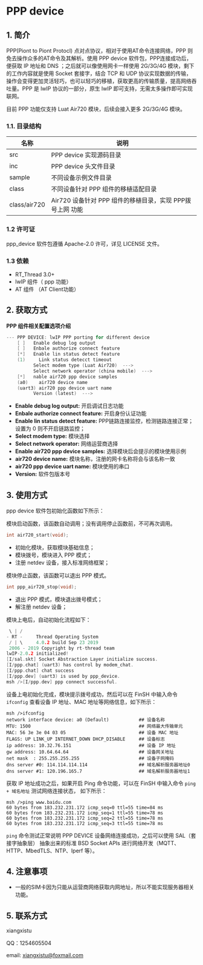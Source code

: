 # PPP device #

## 1. 简介 ##

 PPP(Piont to Piont Protocl) 点对点协议，相对于使用AT命令连接网络，PPP 则免去操作众多的AT命令及其解析。使用 PPP device 软件包，PPP连接成功后，便获取 IP 地址和 DNS ；之后就可以像使用网卡一样使用 2G/3G/4G 模块，剩下的工作内容就是使用 Socket 套接字，结合 TCP 和 UDP 协议实现数据的传输，操作会变得更加灵活轻巧，也可以轻巧的移植，获取更高的传输质量，提高网络吞吐量。PPP 是 lwIP 协议的一部分，原生 lwIP 即可支持，无需太多操作即可实现联网。

目前 PPP 功能仅支持 Luat Air720 模块，后续会接入更多 2G/3G/4G 模块。

### 1.1. 目录结构 ###

| 名称 | 说明 |
| ---- | ---- |
| src | PPP device 实现源码目录 |
| inc | PPP device 头文件目录 |
| sample | 不同设备示例文件目录 |
| class | 不同设备针对 PPP 组件的移植适配目录 |
| class/air720 | Air720 设备针对 PPP 组件的移植目录，实现 PPP拨号上网 功能 |

### 1.2 许可证 ###

ppp_device 软件包遵循 Apache-2.0 许可，详见 LICENSE 文件。

### 1.3 依赖 ###

- RT_Thread 3.0+
- lwIP 组件（ ppp 功能）
- AT 组件 （AT Client功能）

## 2. 获取方式 ##

**PPP 组件相关配置选项介绍**


```c
--- PPP DEVICE: lwIP PPP porting for different device
    [ ]   Enable debug log output
    [ ]   Enbale authorize connect feature
    [*]   Enable lin status detect feature
    (1)     Link status detecct timeout
          Select modem type (Luat Air720)  --->
          Select network operator (china mobile)  --->
    [*]   nable air720 ppp device samples
    (a0)    air720 device name
    (uart3) air720 ppp device uart name
          Version (latest)  --->
```
- **Enable debug log output:** 开启调试日志功能
- **Enbale authorize connect feature:** 开启身份认证功能
- **Enable lin status detect feature:** PPP链路连接监控，检测链路连接正常；设置为 0 则不开启链路监控；
- **Select modem type:** 模块选择
- **Select network operator:** 网络运营商选择
- **Enable air720 ppp device samples:**  选择模块后会提示的模块使用示例
- **air720 device name:** 模块名称，注册的网卡名称将会与该名称一致
- **air720 ppp device uart name:** 模块使用的串口
- **Version:** 软件包版本号

## 3. 使用方式

ppp device 软件包初始化函数如下所示：

模块启动函数，该函数自动调用；没有调用停止函数前，不可再次调用。

```c
int air720_start(void);
```

* 初始化模块，获取模块基础信息；
* 模块拨号，模块进入 PPP 模式；
* 注册 netdev 设备，接入标准网络框架；

模块停止函数，该函数可以退出 PPP 模式。

```c
int ppp_air720_stop(void);
```

* 退出 PPP 模式，模块退出拨号模式；
* 解注册 netdev 设备；

模块上电后，自动初始化流程如下：

```c
 \ | /
- RT -     Thread Operating System
 / | \     4.0.2 build Sep 23 2019
 2006 - 2019 Copyright by rt-thread team
lwIP-2.0.2 initialized!
[I/sal.skt] Socket Abstraction Layer initialize success.
[I/ppp.chat] (uart3) has control by modem_chat.
[I/ppp.chat] chat success
[I/ppp.dev] (uart3) is used by ppp_device.
msh />[I/ppp.dev] ppp connect successful.
```

设备上电初始化完成，模块提示拨号成功，然后可以在 FinSH 中输入命令 `ifconfig` 查看设备 IP 地址、MAC 地址等网络信息，如下所示：

```shell
msh />ifconfig
network interface device: a0 (Default)           ## 设备名称
MTU: 1500                                        ## 网络最大传输单元
MAC: 56 3e 3e 04 03 05                           ## 设备 MAC 地址
FLAGS: UP LINK_UP INTERNET_DOWN DHCP_DISABLE     ## 设备标志
ip address: 10.32.76.151                         ## 设备 IP 地址
gw address: 10.64.64.64                          ## 设备网关地址
net mask  : 255.255.255.255                      ## 设备子网掩码
dns server #0: 114.114.114.114                   ## 域名解析服务器地址0
dns server #1: 120.196.165.7                     ## 域名解析服务器地址1
```

获取 IP 地址成功之后，如果开启 Ping 命令功能，可以在 FinSH 中输入命令 `ping + 域名地址` 测试网络连接状态， 如下所示：

```shell
msh />ping www.baidu.com
60 bytes from 183.232.231.172 icmp_seq=0 ttl=55 time=84 ms
60 bytes from 183.232.231.172 icmp_seq=1 ttl=55 time=78 ms
60 bytes from 183.232.231.172 icmp_seq=2 ttl=55 time=78 ms
60 bytes from 183.232.231.172 icmp_seq=3 ttl=55 time=78 ms
```

`ping` 命令测试正常说明 PPP DEVICE 设备网络连接成功，之后可以使用 SAL（套接字抽象层） 抽象出来的标准 BSD Socket APIs 进行网络开发（MQTT、HTTP、MbedTLS、NTP、Iperf 等）。

## 4. 注意事项

* 一般的SIM卡因为只能从运营商网络获取内网地址，所以不能实现服务器相关功能。

## 5. 联系方式

xiangxistu

QQ：1254605504

email: xiangxistu@foxmail.com